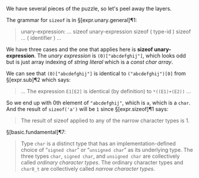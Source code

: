 We have several pieces of the puzzle, so let's peel away the layers.

The grammar for `sizeof` is in §[expr.unary.general]¶1:

> unary-expression:
> ...
> sizeof unary-expression
> sizeof ( type-id )
> sizeof ... ( identifier )
> ...

We have three cases and the one that applies here is **sizeof unary-expression**. The *unary expression* is `(0)["abcdefghij"]`, which looks odd but is just array indexing of *string literal* which is a *const char array*.

We can see that `(0)["abcdefghij"]` is identical to `("abcdefghij")[0]` from §[expr.sub]¶2 which says:

> ... The expression `E1[E2]` is identical (by definition) to `*((E1)+(E2))` ...

So we end up with 0th element of `"abcdefghij"`, which is `a`, which is a `char`. And the result of `sizeof('a')` will be `1` since §[expr.sizeof]¶1 says:

> The result of sizeof applied to any of the narrow character types is 1.

§[basic.fundamental]¶7:

> Type `char` is a distinct type that has an implementation-defined choice of “`signed char`” or “`unsigned char`” as its underlying type. The three types `char`, `signed char`, and `unsigned char` are collectively called *ordinary character types*. The ordinary character types and `char8_t` are collectively called *narrow character types*.